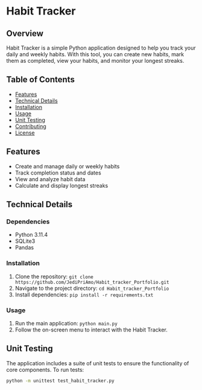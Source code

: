 # Habit Tracker 
## Overview
Habit Tracker is a simple Python application designed to help you track your daily and weekly habits. With this tool, you can create new habits, mark them as completed, view your habits, and monitor your longest streaks.

## Table of Contents

- [Features](#features)
- [Technical Details](#technical-details)
- [Installation](#installation)
- [Usage](#usage)
- [Unit Testing](#unit-testing)
- [Contributing](#contributing)
- [License](#license)

## Features

- Create and manage daily or weekly habits
- Track completion status and dates
- View and analyze habit data
- Calculate and display longest streaks

## Technical Details

### Dependencies

- Python 3.11.4
- SQLite3
- Pandas

### Installation

1. Clone the repository: `git clone https://github.com/JediPriAmo/Habit_tracker_Portfolio.git`
2. Navigate to the project directory: `cd Habit_tracker_Portfolio`
3. Install dependencies: `pip install -r requirements.txt`

### Usage

1. Run the main application: `python main.py`
2. Follow the on-screen menu to interact with the Habit Tracker.

## Unit Testing

The application includes a suite of unit tests to ensure the functionality of core components. To run tests:

```bash
python -m unittest test_habit_tracker.py
